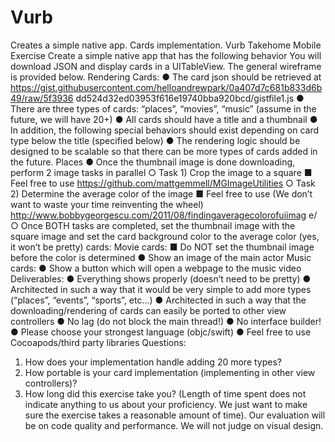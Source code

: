 # Vurb
Creates a simple native app. Cards implementation.
 Vurb Take­home Mobile Exercise
Create a simple native app that has the following behavior
You will download JSON and display cards in a UITableView.
The general wireframe is provided below.
Rendering Cards:
● The card json should be retrieved at
https://gist.githubusercontent.com/helloandrewpark/0a407d7c681b833d6b49/raw/5f3936
dd524d32ed03953f616e19740bba920bcd/gistfile1.js
● There are three types of cards: “places”, “movies”, “music” (assume in the future, we will have 20+)
● All cards should have a title and a thumbnail
● In addition, the following special behaviors should exist depending on card type below
the title (specified below)
● The rendering logic should be designed to be scalable so that there can be more types
of cards added in the future.
  Places
● Once the thumbnail image is done downloading, perform 2 image tasks in parallel
○ Task 1) Crop the image to a square
■ Feel free to use  https://github.com/mattgemmell/MGImageUtilities
○ Task 2) Determine the average color of the image
■ Feel free to use (We don’t want to waste your time re­inventing the wheel)
http://www.bobbygeorgescu.com/2011/08/finding­average­color­of­uiimag
e/
○ Once BOTH tasks are completed, set the thumbnail image with the square image and set the card background color to the average color (yes, it won’t be pretty)
cards:
   Movie cards:
■ Do NOT set the thumbnail image before the color is determined
 ● Show an image of the main actor
Music cards:
● Show a button which will open a webpage to the music video
Deliverables:
● Everything shows properly (doesn’t need to be pretty)
● Architected in such a way that it would be very simple to add more types (“places”,
“events”, “sports”, etc...)
● Architected in such a way that the downloading/rendering of cards can easily be ported
to other view controllers
● No lag (do not block the main thread!)
● No interface builder!
● Please choose your strongest language (objc/swift)
● Feel free to use Cocoapods/third party libraries
Questions:
1) How does your implementation handle adding 20 more types?
2) How portable is your card implementation (implementing in other view controllers)?
3) How long did this exercise take you? (Length of time spent does not indicate anything to
us about your proficiency. We just want to make sure the exercise takes a reasonable amount of time).
Our evaluation will be on code quality and performance. We will not judge on visual design.
